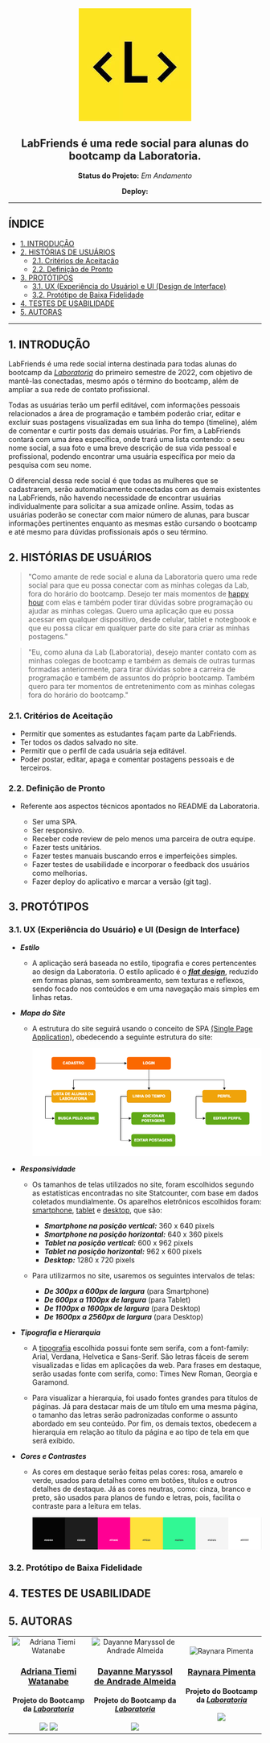 <div align="center">
   <img alt="Logo da Laboratoria" src="/src/img/to-readme/logo-lab.jpeg">

## LabFriends é uma rede social para alunas do bootcamp da Laboratoria.

**Status do Projeto:** _Em Andamento_
  
**Deploy:** 
</div>

---

## ÍNDICE

- [1. INTRODUÇÃO](#1-introdução)
- [2. HISTÓRIAS DE USUÁRIOS](#2-histórias-de-usuários)
  - [2.1. Critérios de Aceitação](#21-critérios-de-aceitação)
  - [2.2. Definição de Pronto](#22-definição-de-pronto)
- [3. PROTÓTIPOS](#3-protótipos)
  - [3.1. UX (Experiência do Usuário) e UI (Design de Interface)](#31-ux-experiência-do-usuário-e-ui-design-de-interface)
  - [3.2. Protótipo de Baixa Fidelidade](#32-protótipo-de-baixa-fidelidade)
- [4. TESTES DE USABILIDADE](#4-testes-de-usabilidade)
- [5. AUTORAS](#5-autoras)

---
   
## 1. INTRODUÇÃO
   
LabFriends é uma rede social interna destinada para todas alunas do bootcamp da _*[Laboratoria](https://www.laboratoria.la/br)*_ do primeiro semestre de 2022, com objetivo de mantê-las conectadas, mesmo após o término do bootcamp, além de ampliar a sua rede de contato profissional. 

Todas as usuárias terão um perfil editável, com informações pessoais relacionados a área de programação e também poderão criar, editar e excluir suas postagens visualizadas em sua linha do tempo (timeline), além de comentar e curtir posts das demais usuárias. Por fim, a LabFriends contará com uma área específica, onde trará uma lista contendo: o seu nome social, a sua foto e uma breve descrição de sua vida pessoal e profissional, podendo encontrar uma usuária específica por meio da pesquisa com seu nome.

O diferencial dessa rede social é que todas as mulheres que se cadastrarem, serão automaticamente conectadas com as demais existentes na LabFriends, não havendo necessidade de encontrar usuárias individualmente para solicitar a sua amizade online. Assim, todas as usuárias poderão se conectar com maior número de alunas,  para buscar informações pertinentes enquanto as mesmas estão cursando o bootcamp e até mesmo para dúvidas profissionais após o seu término.

## 2. HISTÓRIAS DE USUÁRIOS

> "Como amante de rede social e aluna da Laboratoria quero uma rede social para que eu possa conectar com as minhas colegas da Lab, fora do horário do bootcamp. Desejo ter mais momentos de [happy hour](https://pt.wikipedia.org/wiki/Happy_hour) com elas e também poder tirar dúvidas sobre programação ou ajudar as minhas colegas. Quero uma aplicação que eu possa acessar em qualquer dispositivo, desde celular, tablet e notegbook e que eu possa clicar em qualquer parte do site para criar as minhas postagens."

> "Eu, como aluna da Lab (Laboratoria), desejo manter contato com as minhas colegas de bootcamp e também as demais de outras turmas formadas anteriormente, para tirar dúvidas sobre a carreira de programação e também de assuntos do próprio bootcamp. Também quero para ter momentos de entretenimento com as minhas colegas fora do horário do bootcamp."

### 2.1. Critérios de Aceitação

   - Permitir que somentes as estudantes façam parte da LabFriends.
   - Ter todos os dados salvado no site.
   - Permitir que o perfil de cada usuária seja editável.
   - Poder postar, editar, apaga e comentar postagens pessoais e de terceiros.

### 2.2. Definição de Pronto 

   - Referente aos aspectos técnicos apontados no README da Laboratoria.

      - Ser uma SPA.
      - Ser responsivo.
      - Receber code review de pelo menos uma parceira de outra equipe.
      - Fazer tests unitários.
      - Fazer testes manuais buscando erros e imperfeições simples.
      - Fazer testes de usabilidade e incorporar o feedback dos usuários como melhorias.
      - Fazer deploy do aplicativo e marcar a versão (git tag).
   
## 3. PROTÓTIPOS

### 3.1. UX (Experiência do Usuário) e UI (Design de Interface)
   
- _**Estilo**_

  - A aplicação será baseada no estilo, tipografia e cores pertencentes ao design da Laboratoria. O estilo aplicado é o _**[flat design](https://www.chiefofdesign.com.br/ui-design/)**_, reduzido em formas planas, sem sombreamento, sem texturas e reflexos, sendo focado nos conteúdos e em uma navegação mais simples em linhas retas.

- _**Mapa do Site**_

  - A estrutura do site seguirá usando o conceito de SPA [(Single Page Application)](https://pt.wikipedia.org/wiki/Aplicativo_de_p%C3%A1gina_%C3%BAnica), obedecendo a seguinte estrutura do site:

     <div>
        <img alt="Cartela de cores do site" src="./src/img/to-readme/map-site.png">
     </div>

- _**Responsividade**_

    - Os tamanhos de telas utilizados no site, foram escolhidos segundo as estatísticas encontradas no site Statcounter, com base em dados coletados mundialmente. Os aparelhos eletrônicos escolhidos foram: [smartphone](https://pt.wikipedia.org/wiki/Smartphone), [tablet](https://pt.wikipedia.org/wiki/Tablet) e [desktop](https://en.wikipedia.org/wiki/Desktop_computer), que são:

      - _**Smartphone na posição vertical:**_ 360 x 640 pixels
      - _**Smartphone na posição horizontal:**_ 640 x 360 pixels
      - _**Tablet na posição vertical:**_ 600 x 962 pixels
      - _**Tablet na posição horizontal:**_ 962 x 600 pixels
      - _**Desktop:**_ 1280 x 720 pixels

   - Para utilizarmos no site, usaremos os seguintes intervalos de telas:

      - _**De 300px a 600px de largura**_ (para Smartphone)
      - _**De 600px a 1100px de largura**_ (para Tablet)
      - _**De 1100px a 1600px de largura**_ (para Desktop)
      - _**De 1600px a 2560px de largura**_ (para Desktop)

- _**Tipografia e Hierarquia**_

  - A [tipografia](https://www.chiefofdesign.com.br/tipografia/) escolhida possui fonte sem serifa, com a font-family: Arial, Verdana, Helvetica e Sans-Serif. São letras fáceis de serem visualizadas e lidas em aplicações da web. Para frases em destaque, serão usadas fonte com serifa, como: Times New Roman, Georgia e Garamond.

   - Para visualizar a hierarquia, foi usado fontes grandes para títulos de páginas. Já para destacar mais de um título em uma mesma página, o tamanho das letras serão padronizadas conforme o assunto abordado em seu conteúdo. Por fim, os demais textos, obedecem a hierarquia em relação ao título da página e ao tipo de tela em que será exibido.

- _**Cores e Contrastes**_

  - As cores em destaque serão feitas pelas cores: rosa, amarelo e verde, usados para detalhes como em botões, títulos e outros detalhes de destaque. Já as cores neutras, como: cinza, branco e preto, são usados para planos de fundo e letras, pois, facilita o contraste para a leitura em telas.

     <div>
        <img alt="Cartela de cores do site" src="./src/img/to-readme/color-site.png">
     </div>
   
### 3.2. Protótipo de Baixa Fidelidade   

## 4. TESTES DE USABILIDADE

## 5. AUTORAS

<table>
<td>
  <div align= "center">
    <img alt="Adriana Tiemi Watanabe" height="150" src="https://avatars.githubusercontent.com/u/97361694?v=4"> 
  </div>
  <h3 align="center"><a href="https://github.com/adrianatwatanabe">Adriana Tiemi Watanabe</a></h3>
  <h4 align="center">Projeto do Bootcamp da <em><a href="https://hub.laboratoria.la/br">Laboratoria</a></em></h4>
  <div align="center">
    <a href = "mailto:adriana.t.watanabe@gmail.com" target="_blank"><img src="https://img.shields.io/badge/Gmail-D14836?style=for-the-badge&logo=gmail&logoColor=white"></a>
    <a href="https://www.linkedin.com/in/adrianatwatanabe" target="_blank"><img src="https://img.shields.io/badge/-LinkedIn-%230077B5?style=for-the-badge&logo=linkedin&logoColor=white"></a>
  </div>
</td>

<td>
  <div align= "center">
    <img alt="
Dayanne Maryssol de Andrade Almeida" height="150" src="https://avatars.githubusercontent.com/u/92697749?v=4"> 
  </div>
  <h3 align="center"><a href="https://github.com/Maryssun">Dayanne Maryssol de Andrade Almeida</a></h3>
  <h4 align="center">Projeto do Bootcamp da <em><a href="https://hub.laboratoria.la/br">Laboratoria</a></em></h4>
  <div align="center">
    <a href = "mailto:maryssol.dayanne@gmail.com" target="_blank"><img src="https://img.shields.io/badge/Gmail-D14836?style=for-the-badge&logo=gmail&logoColor=white"></a>
  </div>
</td>

<td>
  <div align= "center">
    <img alt="
Raynara Pimenta" height="150" src="https://avatars.githubusercontent.com/u/97410639?v=4"> 
  </div>
  <h3 align="center"><a href="https://github.com/RaynaraPimenta">Raynara Pimenta</a></h3>
  <h4 align="center">Projeto do Bootcamp da <em><a href="https://hub.laboratoria.la/br">Laboratoria</a></em></h4>
  <div align="center">
    <a href = "mailto:raynarapimenta@gmail.com" target="_blank"><img src="https://img.shields.io/badge/Gmail-D14836?style=for-the-badge&logo=gmail&logoColor=white"></a>
  </div>
</td>

</table>
